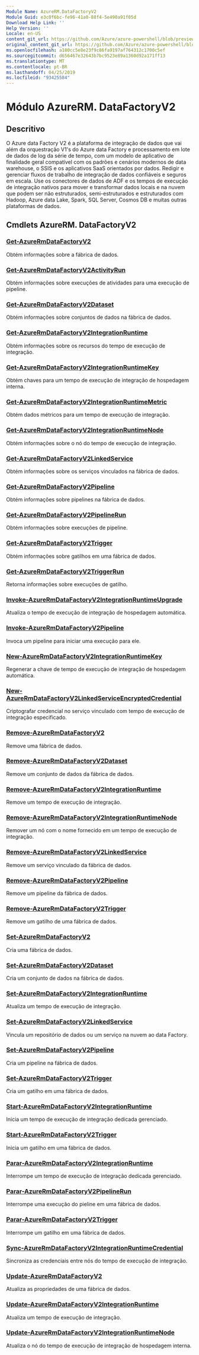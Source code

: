 ```yaml
---
Module Name: AzureRM.DataFactoryV2
Module Guid: e3c0f6bc-fe96-41a0-88f4-5e490a91f05d
Download Help Link: ''
Help Version: ''
Locale: en-US
content_git_url: https://github.com/Azure/azure-powershell/blob/preview/src/ResourceManager/DataFactoryV2/Commands.DataFactoryV2/help/AzureRM.DataFactoryV2.md
original_content_git_url: https://github.com/Azure/azure-powershell/blob/preview/src/ResourceManager/DataFactoryV2/Commands.DataFactoryV2/help/AzureRM.DataFactoryV2.md
ms.openlocfilehash: a180cc5e8e23f9c86fa9197af764312c1700c5ef
ms.sourcegitcommit: d656467e32643b7bc9523e89a1360d92a171ff13
ms.translationtype: MT
ms.contentlocale: pt-BR
ms.lasthandoff: 04/25/2019
ms.locfileid: "93425584"
---
```

# Módulo AzureRM. DataFactoryV2
## Descritivo
O Azure data Factory V2 é a plataforma de integração de dados que vai além da orquestração V1's do Azure data Factory e processamento em lote de dados de log da série de tempo, com um modelo de aplicativo de finalidade geral compatível com os padrões e cenários modernos de data warehouse, o SSIS e os aplicativos SaaS orientados por dados. Redigir e gerenciar fluxos de trabalho de integração de dados confiáveis e seguros em escala. Use os conectores de dados de ADF e os tempos de execução de integração nativos para mover e transformar dados locais e na nuvem que podem ser não estruturados, semi-estruturados e estruturados com Hadoop, Azure data Lake, Spark, SQL Server, Cosmos DB e muitas outras plataformas de dados.

## Cmdlets AzureRM. DataFactoryV2
### [Get-AzureRmDataFactoryV2](Get-AzureRmDataFactoryV2.md)
Obtém informações sobre a fábrica de dados.

### [Get-AzureRmDataFactoryV2ActivityRun](Get-AzureRmDataFactoryV2ActivityRun.md)
Obtém informações sobre execuções de atividades para uma execução de pipeline.

### [Get-AzureRmDataFactoryV2Dataset](Get-AzureRmDataFactoryV2Dataset.md)
Obtém informações sobre conjuntos de dados na fábrica de dados.

### [Get-AzureRmDataFactoryV2IntegrationRuntime](Get-AzureRmDataFactoryV2IntegrationRuntime.md)
Obtém informações sobre os recursos do tempo de execução de integração.

### [Get-AzureRmDataFactoryV2IntegrationRuntimeKey](Get-AzureRmDataFactoryV2IntegrationRuntimeKey.md)
Obtém chaves para um tempo de execução de integração de hospedagem interna.

### [Get-AzureRmDataFactoryV2IntegrationRuntimeMetric](Get-AzureRmDataFactoryV2IntegrationRuntimeMetric.md)
Obtém dados métricos para um tempo de execução de integração. 

### [Get-AzureRmDataFactoryV2IntegrationRuntimeNode](Get-AzureRmDataFactoryV2IntegrationRuntimeNode.md)
Obtém informações sobre o nó do tempo de execução de integração.

### [Get-AzureRmDataFactoryV2LinkedService](Get-AzureRmDataFactoryV2LinkedService.md)
Obtém informações sobre os serviços vinculados na fábrica de dados.

### [Get-AzureRmDataFactoryV2Pipeline](Get-AzureRmDataFactoryV2Pipeline.md)
Obtém informações sobre pipelines na fábrica de dados.

### [Get-AzureRmDataFactoryV2PipelineRun](Get-AzureRmDataFactoryV2PipelineRun.md)
Obtém informações sobre execuções de pipeline.

### [Get-AzureRmDataFactoryV2Trigger](Get-AzureRmDataFactoryV2Trigger.md)
Obtém informações sobre gatilhos em uma fábrica de dados.

### [Get-AzureRmDataFactoryV2TriggerRun](Get-AzureRmDataFactoryV2TriggerRun.md)
Retorna informações sobre execuções de gatilho.

### [Invoke-AzureRmDataFactoryV2IntegrationRuntimeUpgrade](Invoke-AzureRmDataFactoryV2IntegrationRuntimeUpgrade.md)
Atualiza o tempo de execução de integração de hospedagem automática.

### [Invoke-AzureRmDataFactoryV2Pipeline](Invoke-AzureRmDataFactoryV2Pipeline.md)
  Invoca um pipeline para iniciar uma execução para ele.

### [New-AzureRmDataFactoryV2IntegrationRuntimeKey](New-AzureRmDataFactoryV2IntegrationRuntimeKey.md)
Regenerar a chave de tempo de execução de integração de hospedagem automática.

### [New-AzureRmDataFactoryV2LinkedServiceEncryptedCredential](New-AzureRmDataFactoryV2LinkedServiceEncryptedCredential.md)
Criptografar credencial no serviço vinculado com tempo de execução de integração especificado.

### [Remove-AzureRmDataFactoryV2](Remove-AzureRmDataFactoryV2.md)
Remove uma fábrica de dados.

### [Remove-AzureRmDataFactoryV2Dataset](Remove-AzureRmDataFactoryV2Dataset.md)
Remove um conjunto de dados da fábrica de dados.

### [Remove-AzureRmDataFactoryV2IntegrationRuntime](Remove-AzureRmDataFactoryV2IntegrationRuntime.md)
Remove um tempo de execução de integração.

### [Remove-AzureRmDataFactoryV2IntegrationRuntimeNode](Remove-AzureRmDataFactoryV2IntegrationRuntimeNode.md)
Remover um nó com o nome fornecido em um tempo de execução de integração.

### [Remove-AzureRmDataFactoryV2LinkedService](Remove-AzureRmDataFactoryV2LinkedService.md)
Remove um serviço vinculado da fábrica de dados.

### [Remove-AzureRmDataFactoryV2Pipeline](Remove-AzureRmDataFactoryV2Pipeline.md)
Remove um pipeline da fábrica de dados.

### [Remove-AzureRmDataFactoryV2Trigger](Remove-AzureRmDataFactoryV2Trigger.md)
Remove um gatilho de uma fábrica de dados.

### [Set-AzureRmDataFactoryV2](Set-AzureRmDataFactoryV2.md)
Cria uma fábrica de dados.

### [Set-AzureRmDataFactoryV2Dataset](Set-AzureRmDataFactoryV2Dataset.md)
Cria um conjunto de dados na fábrica de dados.

### [Set-AzureRmDataFactoryV2IntegrationRuntime](Set-AzureRmDataFactoryV2IntegrationRuntime.md)
Atualiza um tempo de execução de integração.

### [Set-AzureRmDataFactoryV2LinkedService](Set-AzureRmDataFactoryV2LinkedService.md)
Vincula um repositório de dados ou um serviço na nuvem ao data Factory.

### [Set-AzureRmDataFactoryV2Pipeline](Set-AzureRmDataFactoryV2Pipeline.md)
Cria um pipeline na fábrica de dados.

### [Set-AzureRmDataFactoryV2Trigger](Set-AzureRmDataFactoryV2Trigger.md)
Cria um gatilho em uma fábrica de dados.

### [Start-AzureRmDataFactoryV2IntegrationRuntime](Start-AzureRmDataFactoryV2IntegrationRuntime.md)
Inicia um tempo de execução de integração dedicada gerenciado.

### [Start-AzureRmDataFactoryV2Trigger](Start-AzureRmDataFactoryV2Trigger.md)
Inicia um gatilho em uma fábrica de dados.

### [Parar-AzureRmDataFactoryV2IntegrationRuntime](Stop-AzureRmDataFactoryV2IntegrationRuntime.md)
Interrompe um tempo de execução de integração dedicada gerenciado.

### [Parar-AzureRmDataFactoryV2PipelineRun](Stop-AzureRmDataFactoryV2PipelineRun.md)
Interrompe uma execução do pieline em uma fábrica de dados.

### [Parar-AzureRmDataFactoryV2Trigger](Stop-AzureRmDataFactoryV2Trigger.md)
Interrompe um gatilho em uma fábrica de dados.

### [Sync-AzureRmDataFactoryV2IntegrationRuntimeCredential](Sync-AzureRmDataFactoryV2IntegrationRuntimeCredential.md)
Sincroniza as credenciais entre nós do tempo de execução de integração.

### [Update-AzureRmDataFactoryV2](Update-AzureRmDataFactoryV2.md)
Atualiza as propriedades de uma fábrica de dados.

### [Update-AzureRmDataFactoryV2IntegrationRuntime](Update-AzureRmDataFactoryV2IntegrationRuntime.md)
Atualiza um tempo de execução de integração.

### [Update-AzureRmDataFactoryV2IntegrationRuntimeNode](Update-AzureRmDataFactoryV2IntegrationRuntimeNode.md)
Atualiza o nó do tempo de execução de integração de hospedagem interna.

